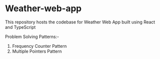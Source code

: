 # Weather-web-app
This repository hosts the codebase for Weather Web App built using React and TypeScript

Problem Solving Patterns:-
1. Frequency Counter Pattern
2. Multiple Pointers Pattern
